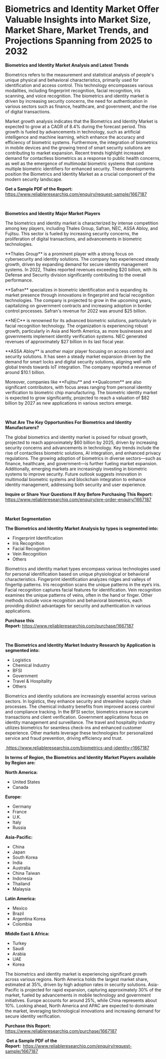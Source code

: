 <p><h1>Biometrics and Identity Market Offer Valuable Insights into Market Size, Market Share, Market Trends, and Projections Spanning from 2025 to 2032</h1></p><p><strong>Biometrics and Identity Market Analysis and Latest Trends</strong></p>
<p><p>Biometrics refers to the measurement and statistical analysis of people's unique physical and behavioral characteristics, primarily used for identification and access control. This technology encompasses various modalities, including fingerprint recognition, facial recognition, iris scanning, and voice recognition. The biometrics and identity market is driven by increasing security concerns, the need for authentication in various sectors such as finance, healthcare, and government, and the rise of digital transactions. </p><p>Market growth analysis indicates that the Biometrics and Identity Market is expected to grow at a CAGR of 8.4% during the forecast period. This growth is fueled by advancements in technology, such as artificial intelligence and machine learning, which enhance the accuracy and efficiency of biometric systems. Furthermore, the integration of biometrics in mobile devices and the growing trend of smart security solutions are contributing to market expansion. Recent trends highlight increased demand for contactless biometrics as a response to public health concerns, as well as the emergence of multimodal biometric systems that combine multiple biometric identifiers for enhanced security. These developments position the Biometrics and Identity Market as a crucial component of the modern security landscape.</p></p>
<p><strong>Get a Sample PDF of the Report:&nbsp;</strong> <a href="https://www.reliableresearchiq.com/enquiry/request-sample/1667187?utm_campaign=1102&utm_medium=2&utm_source=Github&utm_content=ia&utm_term=17042025&utm_id=biometrics-and-identity">https://www.reliableresearchiq.com/enquiry/request-sample/1667187</a></p>
<p>&nbsp;</p>
<p><strong>Biometrics and Identity Major Market Players</strong></p>
<p><p>The biometrics and identity market is characterized by intense competition among key players, including Thales Group, Safran, NEC, ASSA Abloy, and Fujitsu. This sector is fueled by increasing security concerns, the proliferation of digital transactions, and advancements in biometric technologies.</p><p>**Thales Group** is a prominent player with a strong focus on cybersecurity and identity solutions. The company has experienced steady growth, driven by expanding demand for secure identity management systems. In 2022, Thales reported revenues exceeding $20 billion, with its Defense and Security division significantly contributing to the overall performance.</p><p>**Safran** specializes in biometric identification and is expanding its market presence through innovations in fingerprint and facial recognition technologies. The company is projected to grow in the upcoming years, capitalizing on government contracts and increasing adoption in border control processes. Safran's revenue for 2022 was around $25 billion.</p><p>**NEC** is renowned for its advanced biometric solutions, particularly in facial recognition technology. The organization is experiencing robust growth, particularly in Asia and North America, as more businesses and governments implement identity verification systems. NEC generated revenues of approximately $27 billion in its last fiscal year.</p><p>**ASSA Abloy** is another major player focusing on access control and security solutions. It has seen a steady market expansion driven by the demand for smart locks and digital security solutions, aligning well with global trends towards IoT integration. The company reported a revenue of around $10.1 billion.</p><p>Moreover, companies like **Fujitsu** and **Qualcomm** are also significant contributors, with focus areas ranging from personal identity verification to biometric chip manufacturing. The biometric identity market is expected to grow significantly, projected to reach a valuation of $82 billion by 2027 as new applications in various sectors emerge.</p></p>
<p>&nbsp;</p>
<p><strong>What Are The Key Opportunities For Biometrics and Identity Manufacturers?</strong></p>
<p><p>The global biometrics and identity market is poised for robust growth, projected to reach approximately $60 billion by 2025, driven by increasing security concerns and advancements in technology. Key trends include the rise of contactless biometric solutions, AI integration, and enhanced privacy regulations. The growing adoption of biometrics in diverse sectors—such as finance, healthcare, and government—is further fueling market expansion. Additionally, emerging markets are increasingly investing in biometric systems to improve security. Future outlook suggests innovation in multimodal biometric systems and blockchain integration to enhance identity management, addressing both security and user experience.</p></p>
<p><strong>Inquire or Share Your Questions If Any Before Purchasing This Report:</strong> <a href="https://www.reliableresearchiq.com/enquiry/pre-order-enquiry/1667187?utm_campaign=1102&utm_medium=2&utm_source=Github&utm_content=ia&utm_term=17042025&utm_id=biometrics-and-identity">https://www.reliableresearchiq.com/enquiry/pre-order-enquiry/1667187</a></p>
<p>&nbsp;</p>
<p><strong>Market Segmentation</strong></p>
<p><strong>The Biometrics and Identity Market Analysis by types is segmented into:</strong></p>
<p><ul><li>Fingerprint Identification</li><li>Iris Recognition</li><li>Facial Recognition</li><li>Vein Recognition</li><li>Others</li></ul></p>
<p><p>Biometrics and identity market types encompass various technologies used for personal identification based on unique physiological or behavioral characteristics. Fingerprint identification analyzes ridges and valleys of fingertip patterns. Iris recognition scans the unique patterns in the eye’s iris. Facial recognition captures facial features for identification. Vein recognition examines the unique patterns of veins, often in the hand or finger. Other methods include voice recognition and behavioral biometrics, each providing distinct advantages for security and authentication in various applications.</p></p>
<p><strong>Purchase this Report:&nbsp;</strong><a href="https://www.reliableresearchiq.com/purchase/1667187?utm_campaign=1102&utm_medium=2&utm_source=Github&utm_content=ia&utm_term=17042025&utm_id=biometrics-and-identity">https://www.reliableresearchiq.com/purchase/1667187</a></p>
<p>&nbsp;</p>
<p><strong>The Biometrics and Identity Market Industry Research by Application is segmented into:</strong></p>
<p><ul><li>Logistics</li><li>Chemical Industry</li><li>BFSI</li><li>Government</li><li>Travel & Hospitality</li><li>Others</li></ul></p>
<p><p>Biometrics and identity solutions are increasingly essential across various sectors. In logistics, they enhance security and streamline supply chain processes. The chemical industry benefits from improved access control and compliance tracking. In the BFSI sector, biometrics ensure secure transactions and client verification. Government applications focus on identity management and surveillance. The travel and hospitality industry utilizes biometrics for seamless check-ins and enhanced customer experience. Other markets leverage these technologies for personalized service and fraud prevention, driving efficiency and trust.</p></p>
<p><a href="https://www.reliableresearchiq.com/biometrics-and-identity-r1667187?utm_campaign=1102&utm_medium=2&utm_source=Github&utm_content=ia&utm_term=17042025&utm_id=biometrics-and-identity">&nbsp;https://www.reliableresearchiq.com/biometrics-and-identity-r1667187</a></p>
<p><strong>In terms of Region, the Biometrics and Identity Market Players available by Region are:</strong></p>
<p>
    <p> <strong> North America: </strong>
        <ul>
            <li>United States</li>
            <li>Canada</li>
        </ul>
        </p> 
    <p> <strong> Europe: </strong>
        <ul>
            <li>Germany</li>
            <li>France</li>
            <li>U.K.</li>
            <li>Italy</li>
            <li>Russia</li>
        </ul>
        </p> 
    <p> <strong> Asia-Pacific: </strong>
        <ul>
            <li>China</li>
            <li>Japan</li>
            <li>South Korea</li>
            <li>India</li>
            <li>Australia</li>
            <li>China Taiwan</li>
            <li>Indonesia</li>
            <li>Thailand</li>
            <li>Malaysia</li>
        </ul>
        </p> 
    <p> <strong> Latin America: </strong>
        <ul>
            <li>Mexico</li>
            <li>Brazil</li>
            <li>Argentina Korea</li>
            <li>Colombia</li>
        </ul>
        </p> 
    <p> <strong> Middle East & Africa: </strong>
        <ul>
            <li>Turkey</li>
            <li>Saudi</li>
            <li>Arabia</li>
            <li>UAE</li>
            <li>Korea</li>
        </ul>
    </p>
    </p>
<p><p>The biometrics and identity market is experiencing significant growth across various regions. North America holds the largest market share, estimated at 35%, driven by high adoption rates in security solutions. Asia-Pacific is projected for rapid expansion, capturing approximately 30% of the market, fueled by advancements in mobile technology and government initiatives. Europe accounts for around 25%, while China represents about 10%. Looking ahead, North America and APAC are expected to dominate the market, leveraging technological innovations and increasing demand for secure identity verification.</p></p>
<p><strong>Purchase this Report: </strong><a href="https://www.reliableresearchiq.com/purchase/1667187?utm_campaign=1102&utm_medium=2&utm_source=Github&utm_content=ia&utm_term=17042025&utm_id=biometrics-and-identity">https://www.reliableresearchiq.com/purchase/1667187</a></p>
<p>&nbsp;<strong>Get a Sample PDF of the Report:&nbsp;&nbsp;</strong><a href="https://www.reliableresearchiq.com/enquiry/request-sample/1667187?utm_campaign=1102&utm_medium=2&utm_source=Github&utm_content=ia&utm_term=17042025&utm_id=biometrics-and-identity">https://www.reliableresearchiq.com/enquiry/request-sample/1667187</a></p>
<p><strong></strong></p>
<p><p></p><p></p><p></p></p>